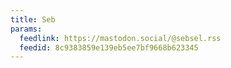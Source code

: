 ```yaml
---
title: Seb
params:
  feedlink: https://mastodon.social/@sebsel.rss
  feedid: 8c9383859e139eb5ee7bf9668b623345
---
```

